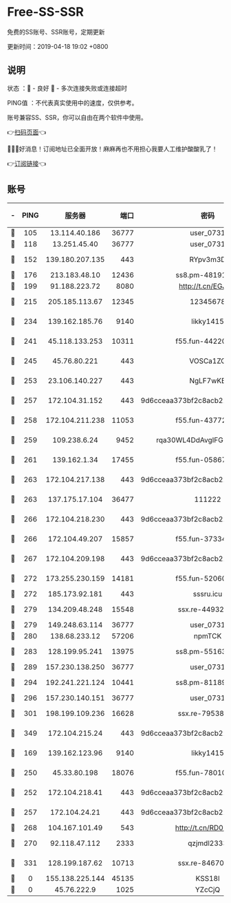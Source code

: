 # Free-SS-SSR

免费的SS账号、SSR账号，定期更新

更新时间：2019-04-18 19:02 +0800

## 说明

状态     ：🙂 - 良好 🙁 - 多次连接失败或连接超时

PING值   ：不代表真实使用中的速度，仅供参考。

账号兼容SS、SSR，你可以自由在两个软件中使用。

👉[扫码页面](https://liesauer.github.io/Free-SS-SSR/)👈

🎉🎉🎉好消息！订阅地址已全面开放！麻麻再也不用担心我要人工维护酸酸乳了！

👉[订阅链接](https://www.liesauer.net/yogurt/subscribe?ACCESS_TOKEN=DAYxR3mMaZAsaqUb)👈

## 账号

|-|PING|服务器|端口|密码|加密方式|区域|
|:----:|:----:|:-----:|-----:|:----:|:----:|:----:|
|🙂|105|13.114.40.186|36777|user_0731|chacha20|JP|
|🙂|118|13.251.45.40|36777|user_0731|chacha20|SG|
|🙂|152|139.180.207.135|443|RYpv3m3D|aes-256-cfb|JP|
|🙂|176|213.183.48.10|12436|ss8.pm-48191124|rc4-md5|RU|
|🙂|199|91.188.223.72|8080|http://t.cn/EGJIyrl|rc4-md5|RU|
|🙂|215|205.185.113.67|12345|12345678|aes-256-cfb|US|
|🙂|234|139.162.185.76|9140|likky1415|aes-256-cfb|DE|
|🙂|241|45.118.133.253|10311|f55.fun-44220046|aes-256-cfb|SG|
|🙂|245|45.76.80.221|443|VOSCa1ZG|aes-256-cfb|DE|
|🙂|253|23.106.140.227|443|NgLF7wKB|aes-256-cfb|US|
|🙂|257|172.104.31.152|443|9d6cceaa373bf2c8acb22e60b6a58be6|aes-256-cfb|US|
|🙂|258|172.104.211.238|11053|f55.fun-43772326|aes-256-cfb|US|
|🙂|259|109.238.6.24|9452|rqa30WL4DdAvgIFG6Fs3znzTa|aes-256-cfb|FR|
|🙂|261|139.162.1.34|17455|f55.fun-05867060|aes-256-cfb|SG|
|🙂|263|172.104.217.138|443|9d6cceaa373bf2c8acb22e60b6a58be6|aes-256-cfb|US|
|🙂|263|137.175.17.104|36477|111222|aes-256-cfb|US|
|🙂|266|172.104.218.230|443|9d6cceaa373bf2c8acb22e60b6a58be6|aes-256-cfb|US|
|🙂|266|172.104.49.207|15857|f55.fun-37334646|aes-256-cfb|SG|
|🙂|267|172.104.209.198|443|9d6cceaa373bf2c8acb22e60b6a58be6|aes-256-cfb|US|
|🙂|272|173.255.230.159|14181|f55.fun-52060044|aes-256-cfb|US|
|🙂|272|185.173.92.181|443|sssru.icu|rc4-md5|RU|
|🙂|279|134.209.48.248|15548|ssx.re-44932376|aes-256-cfb|US|
|🙂|279|149.248.63.114|36777|user_0731|chacha20|CA|
|🙂|280|138.68.233.12|57206|npmTCK|rc4-md5|US|
|🙂|283|128.199.95.241|13975|ss8.pm-55163159|aes-256-cfb|SG|
|🙂|289|157.230.138.250|36777|user_0731|chacha20|US|
|🙂|294|192.241.221.124|10441|ss8.pm-81189488|aes-256-cfb|US|
|🙂|296|157.230.140.151|36777|user_0731|chacha20|US|
|🙂|301|198.199.109.236|16628|ssx.re-79538912|aes-256-cfb|US|
|🙂|349|172.104.215.24|443|9d6cceaa373bf2c8acb22e60b6a58be6|aes-256-cfb|US|
|🙂|169|139.162.123.96|9140|likky1415|aes-256-cfb|JP|
|🙂|250|45.33.80.198|18076|f55.fun-78010722|aes-256-cfb|US|
|🙂|252|172.104.218.41|443|9d6cceaa373bf2c8acb22e60b6a58be6|aes-256-cfb|US|
|🙂|257|172.104.24.21|443|9d6cceaa373bf2c8acb22e60b6a58be6|aes-256-cfb|US|
|🙂|268|104.167.101.49|543|http://t.cn/RD0D7sx|rc4-md5|CA|
|🙂|270|92.118.47.112|2333|qzjmdl2333|aes-256-cfb|US|
|🙁|331|128.199.187.62|10713|ssx.re-84670047|aes-256-cfb|SG|
|🙁|0|155.138.225.144|45135|KSS18l|rc4-md5|US|
|🙁|0|45.76.222.9|1025|YZcCjQ|rc4-md5|JP|
